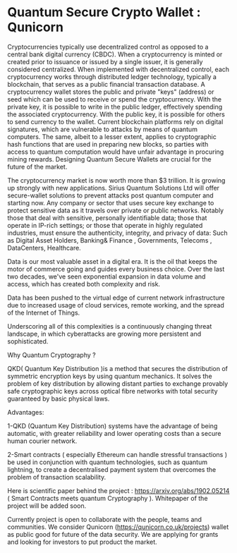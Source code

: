 # Quantum Secure Crypto Wallet : Qunicorn
Cryptocurrencies typically use decentralized control as opposed to a central bank digital currency (CBDC). When a cryptocurrency is minted or created prior to issuance or issued by a single issuer, it is generally considered centralized. When implemented with decentralized control, each cryptocurrency works through distributed ledger technology, typically a blockchain, that serves as a public financial transaction database. A cryptocurrency wallet stores the public and private "keys" (address) or seed which can be used to receive or spend the cryptocurrency. With the private key, it is possible to write in the public ledger, effectively spending the associated cryptocurrency. With the public key, it is possible for others to send currency to the wallet. Current blockchain platforms rely on digital signatures, which are vulnerable to attacks by means of quantum computers. The same, albeit to a lesser extent, applies to cryptographic hash functions that are used in preparing new blocks, so parties with access to quantum computation would have unfair advantage in procuring mining rewards. Designing Quantum Secure Wallets are crucial for the future of the market.

The cryptocurrency market is now worth more than $3 trillion. It is growing up strongly with new applications. Sirius Quantum Solutions Ltd will offer secure-wallet solutions to prevent attacks post quantum computer and starting now. Any company or sector that uses secure key exchange to protect sensitive data as it travels over private or public networks. Notably those that deal with sensitive, personally identifiable data; those that operate in IP-rich settings; or those that operate in highly regulated industries, must ensure the authenticity, integrity, and privacy of data: Such as Digital Asset Holders, Banking& Finance , Governments, Telecoms , DataCenters, Healthcare.

Data is our most valuable asset in a digital era. It is the oil that keeps the motor of commerce going and guides every business choice. Over the last two decades, we've seen exponential expansion in data volume and access, which has created both complexity and risk. 

Data has been pushed to the virtual edge of current network infrastructure due to increased usage of cloud services, remote working, and the spread of the Internet of Things.

Underscoring all of this complexities is a continuously changing threat landscape, in which cyberattacks are growing more persistent and sophisticated.

Why Quantum Cryptography ?

QKD( Quantum Key Distribution )is a method that secures the distribution of symmetric encryption keys by using quantum mechanics.
It solves the problem of key distribution by allowing distant parties to exchange provably safe cryptographic keys across optical fibre networks with total security guaranteed by basic physical laws.

Advantages:

1-QKD (Quantum Key Distribution) systems have the advantage of being automatic, with greater reliability and lower operating costs than a secure human courier network.

2-Smart contracts ( especially Ethereum can handle stressful transactions ) be used in conjunction with quantum technologies, such as quantum lightning, to create a decentralised payment system that overcomes the problem of transaction scalability.

Here is scientific paper behind the project : https://arxiv.org/abs/1902.05214 ( Smart Contracts meets quantum Cryptography ). Whitepaper of the project will be added soon.

Currently project is open to collaborate with the people, teams and communities. We consider Qunicorn (https://qunicorn.co.uk/projects) wallet 
as public good for future of the data security. We are applying for grants and looking for investors to put product the market. 
